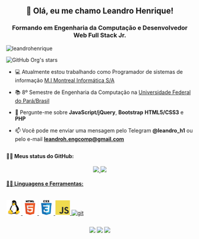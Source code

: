 <h2 align="center">👋 Olá, eu me chamo Leandro Henrique!</h2>

<h3 align="center">Formando em Engenharia da Computação e Desenvolvedor Web Full Stack Jr.</h3>

<p align="left"> <img src="https://komarev.com/ghpvc/?username=leandrohfer&label=Profile%20views&color=0e75b6&style=flat" alt="leandrohenrique" /> </p>

![GitHub Org's stars](https://img.shields.io/github/stars/leandrohfer?style=social)

- 💻 Atualmente estou trabalhando como Programador de sistemas de informação [M.I Montreal Informática S/A](https://www.montreal.com.br/)

- 📚 8º Semestre de Engenharia da Computação na [Universidade Federal do Pará/Brasil](https://www.fct.ufpa.br)

- 💬 Pergunte-me sobre **JavaScript/jQuery**, **Bootstrap** **HTML5/CSS3** e **PHP**

- 📫 Você pode me enviar uma mensagem pelo Telegram **@leandro_h1** ou pelo e-mail **leandroh.engcomp@gmail.com**

##

<h4> 🐱‍👤 Meus status do GitHub: </h4>

<div align="center">
  <a href="https://github.com/leandrohfer">
  <img height="170em" src="https://github-readme-stats.vercel.app/api?username=leandrohfer&show_icons=true&theme=merko&include_all_commits=true&count_private=true"/>
  <img height="160em" src="https://github-readme-stats.vercel.app/api/top-langs/?username=leandrohfer&layout=compact&langs_count=7&theme=merko"/>
</div>
  
<h4> 🐱‍💻 Linguagens e Ferramentas: </h4>
  
<div style="display: inline_block"><br>
  <a href="https://www.linux.org/" target="_blank" rel="noreferrer"> 
      <img src="https://raw.githubusercontent.com/devicons/devicon/master/icons/linux/linux-original.svg" alt="linux" width="40" height="40"/> 
  </a> 
  <a href="https://www.w3.org/html/" target="_blank" rel="noreferrer"> <img src="https://raw.githubusercontent.com/devicons/devicon/master/icons/html5/html5-original-wordmark.svg" alt="html5" width="40" height="40"/> </a>
  <a href="https://www.w3schools.com/css/" target="_blank" rel="noreferrer"> <img src="https://raw.githubusercontent.com/devicons/devicon/master/icons/css3/css3-original-wordmark.svg" alt="css3" width="40" height="40"/> </a>
  <a href="https://developer.mozilla.org/en-US/docs/Web/JavaScript" target="_blank" rel="noreferrer"> <img src="https://raw.githubusercontent.com/devicons/devicon/master/icons/javascript/javascript-original.svg" alt="javascript" width="40" height="40"/> </a>
  <a href="https://git-scm.com/" target="_blank" rel="noreferrer"> <img src="https://www.vectorlogo.zone/logos/git-scm/git-scm-icon.svg" alt="git" width="40" height="40"/> </a>
<!--   <img align="center" alt="Leandro-Python" height="30" width="40" src="https://raw.githubusercontent.com/devicons/devicon/master/icons/python/python-original.svg"> -->
</div>
  
  ##
 
<div align="center">
  <a href="https://instagram.com/_leandroh1" target="_blank"><img src="https://img.shields.io/badge/-Instagram-%23E4405F?style=for-the-badge&logo=instagram&logoColor=white" target="_blank"></a>
  <a href="https://www.linkedin.com/in/leandrohfer" target="_blank"><img src="https://img.shields.io/badge/-LinkedIn-%230077B5?style=for-the-badge&logo=linkedin&logoColor=white" target="_blank"></a> 
  <a href = "mailto:leandroh.engcomp@gmail.com"><img src="https://img.shields.io/badge/-Gmail-%23333?style=for-the-badge&logo=gmail&logoColor=white" target="_blank"></a>
 
</div>
